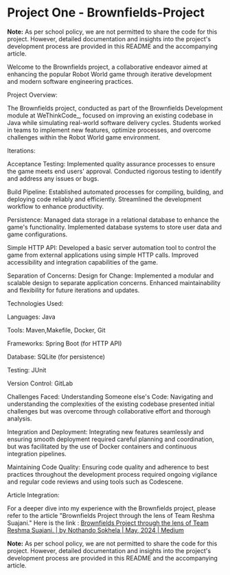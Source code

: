 
# Project One - Brownfields-Project

**Note:** As per school policy, we are not permitted to share the code for this project. However, detailed documentation and insights into the project's development process are provided in this README and the accompanying article.

Welcome to the Brownfields project, a collaborative endeavor aimed at enhancing the popular Robot World game through iterative development and modern software engineering practices.

Project Overview:

The Brownfields project, conducted as part of the Brownfields Development module at WeThinkCode_, focused on improving an existing codebase in Java while simulating real-world software delivery cycles. Students worked in teams to implement new features, optimize processes, and overcome challenges within the Robot World game environment.


Iterations:

Acceptance Testing:
  Implemented quality assurance processes to ensure the game meets end users' approval.
  Conducted rigorous testing to identify and address any issues or bugs.

Build Pipeline:
  Established automated processes for compiling, building, and deploying code reliably and efficiently.
  Streamlined the development workflow to enhance productivity.

Persistence:
  Managed data storage in a relational database to enhance the game's functionality.
  Implemented database systems to store user data and game configurations.
  
	
Simple HTTP API:
  Developed a basic server automation tool to control the game from external applications using simple HTTP calls.
  Improved accessibility and integration capabilities of the game.

Separation of Concerns: Design for Change:
  Implemented a modular and scalable design to separate application concerns.
  Enhanced maintainability and flexibility for future iterations and updates.

Technologies Used:

Languages: Java

Tools: Maven,Makefile, Docker, Git
  
Frameworks: Spring Boot (for HTTP API)
  
Database: SQLite (for persistence)
  
Testing: JUnit

Version Control: GitLab

Challenges Faced:
  Understanding Someone else's Code: Navigating and understanding the complexities of the existing codebase presented initial challenges but was overcome through collaborative effort and thorough analysis.
  
  Integration and Deployment: Integrating new features seamlessly and ensuring smooth deployment required careful planning and coordination, but was facilitated by the use of Docker containers and continuous integration pipelines.
  
  Maintaining Code Quality: Ensuring code quality and adherence to best practices throughout the development process required ongoing vigilance and regular code reviews and using tools such as Codescene.

Article Integration:

  For a deeper dive into my experience with the Brownfields project, please refer to the article "Brownfields Project through the lens of Team Reshma Suajani."
  Here is the link : [Brownfields Project through the lens of Team Reshma Suajani. | by Nothando Sokhela | May, 2024 | Medium](https://medium.com/@nosokhe022/brownfields-project-through-the-lens-of-team-reshma-suajani-b1d0523fe946)

**Note:** As per school policy, we are not permitted to share the code for this project. However, detailed documentation and insights into the project's development process are provided in this README and the accompanying article.
